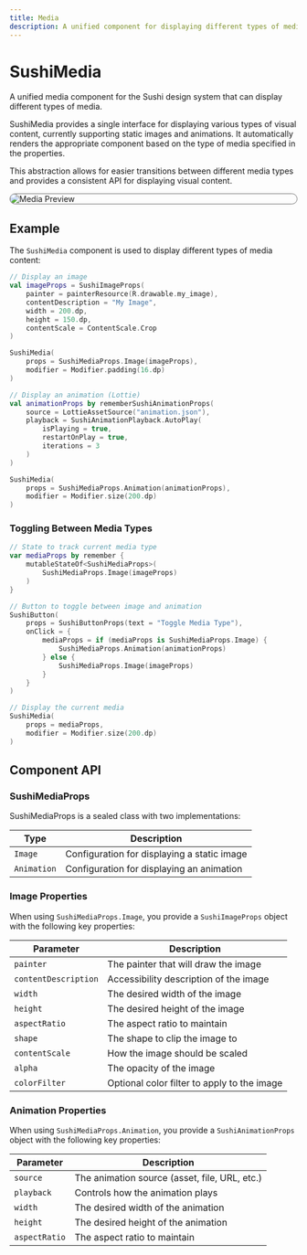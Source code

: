```yaml
---
title: Media
description: A unified component for displaying different types of media content
---
```


# SushiMedia

A unified media component for the Sushi design system that can display different types of media.

SushiMedia provides a single interface for displaying various types of visual content,
currently supporting static images and animations. It automatically renders the appropriate
component based on the type of media specified in the properties.

This abstraction allows for easier transitions between different media types and
provides a consistent API for displaying visual content.

<div style="max-width: 800px; max-height: 340px; border-radius: 20px; overflow: hidden; border: 1px solid #777;">
    <img src="../preview_media.png" alt="Media Preview">
</div>

## Example

The `SushiMedia` component is used to display different types of media content:

```kotlin
// Display an image
val imageProps = SushiImageProps(
    painter = painterResource(R.drawable.my_image),
    contentDescription = "My Image",
    width = 200.dp,
    height = 150.dp,
    contentScale = ContentScale.Crop
)

SushiMedia(
    props = SushiMediaProps.Image(imageProps),
    modifier = Modifier.padding(16.dp)
)

// Display an animation (Lottie)
val animationProps by rememberSushiAnimationProps(
    source = LottieAssetSource("animation.json"),
    playback = SushiAnimationPlayback.AutoPlay(
        isPlaying = true,
        restartOnPlay = true,
        iterations = 3
    )
)

SushiMedia(
    props = SushiMediaProps.Animation(animationProps),
    modifier = Modifier.size(200.dp)
)
```

### Toggling Between Media Types

```kotlin
// State to track current media type
var mediaProps by remember { 
    mutableStateOf<SushiMediaProps>(
        SushiMediaProps.Image(imageProps)
    ) 
}

// Button to toggle between image and animation
SushiButton(
    props = SushiButtonProps(text = "Toggle Media Type"),
    onClick = {
        mediaProps = if (mediaProps is SushiMediaProps.Image) {
            SushiMediaProps.Animation(animationProps)
        } else {
            SushiMediaProps.Image(imageProps)
        }
    }
)

// Display the current media
SushiMedia(
    props = mediaProps,
    modifier = Modifier.size(200.dp)
)
```

## Component API

### SushiMediaProps

SushiMediaProps is a sealed class with two implementations:

| Type                                   | Description                      |
|-----------------------------------------|----------------------------------|
| <div class='parameter'>`Image`</div>| Configuration for displaying a static image |
| <div class='parameter'>`Animation`</div>| Configuration for displaying an animation |

### Image Properties

When using `SushiMediaProps.Image`, you provide a `SushiImageProps` object with the following key
properties:

| Parameter                               | Description                      |
|-----------------------------------------|----------------------------------|
| <div class='parameter'>`painter`</div>| The painter that will draw the image |
| <div class='parameter'>`contentDescription`</div>| Accessibility description of the image |
| <div class='parameter'>`width`</div>| The desired width of the image |
| <div class='parameter'>`height`</div>| The desired height of the image |
| <div class='parameter'>`aspectRatio`</div>| The aspect ratio to maintain |
| <div class='parameter'>`shape`</div>| The shape to clip the image to |
| <div class='parameter'>`contentScale`</div>| How the image should be scaled |
| <div class='parameter'>`alpha`</div>| The opacity of the image |
| <div class='parameter'>`colorFilter`</div>| Optional color filter to apply to the image |

### Animation Properties

When using `SushiMediaProps.Animation`, you provide a `SushiAnimationProps` object with the
following key properties:

| Parameter                               | Description                      |
|-----------------------------------------|----------------------------------|
| <div class='parameter'>`source`</div>| The animation source (asset, file, URL, etc.) |
| <div class='parameter'>`playback`</div>| Controls how the animation plays |
| <div class='parameter'>`width`</div>| The desired width of the animation |
| <div class='parameter'>`height`</div>| The desired height of the animation |
| <div class='parameter'>`aspectRatio`</div>| The aspect ratio to maintain |